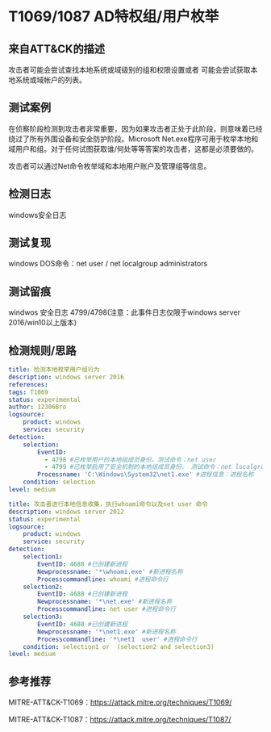 # T1069/1087 AD特权组/用户枚举

## 来自ATT&CK的描述

 攻击者可能会尝试查找本地系统或域级别的组和权限设置或者 可能会尝试获取本地系统或域帐户的列表。

## 测试案例

在侦察阶段检测到攻击者非常重要，因为如果攻击者正处于此阶段，则意味着已经绕过了所有外围设备和安全防护阶段。Microsoft Net.exe程序可用于枚举本地和域用户和组。对于任何试图获取谁/何处等等答案的攻击者，这都是必须要做的。

攻击者可以通过Net命令枚举域和本地用户账户及管理组等信息。

## 检测日志

windows安全日志

## 测试复现

windows DOS命令：net user / net localgroup administrators

## 测试留痕

windwos 安全日志 4799/4798(注意：此事件日志仅限于windows server 2016/win10以上版本)

## 检测规则/思路

```yml
title: 检测本地枚举用户组行为
description: windows server 2016
references:
tags: T1069
status: experimental
author: 12306Bro
logsource:
    product: windows
    service: security
detection:
    selection:
        EventID:
          - 4798 #已枚举用户的本地组成员身份。测试命令：net user
          - 4799 #已枚举启用了安全机制的本地组成员身份。 测试命令：net localgroup administrators
        Processname: 'C:\Windows\System32\net1.exe' #进程信息：进程名称
    condition: selection
level: medium
```

```yml
title: 攻击者进行本地信息收集，执行whoami命令以及net user 命令
description: windows server 2012
status: experimental
logsource:
    product: windows
    service: security
detection:
    selection1:
        EventID: 4688 #已创建新进程
        Newprocessname: '*\whoami.exe' #新进程名称
        Processcommandline: whoami #进程命令行
    selection2:
        EventID: 4688 #已创建新进程
        Newprocessname: '*\net.exe' #新进程名称
        Processcommandline: net user #进程命令行
    selection3:
        EventID: 4688 #已创建新进程
        Newprocessname: '*\net1.exe' #新进程名称
        Processcommandline: '*\net1  user' #进程命令行
    condition: selection1 or  (selection2 and selection3)
level: medium
```

## 参考推荐

MITRE-ATT&CK-T1069：<https://attack.mitre.org/techniques/T1069/>

MITRE-ATT&CK-T1087：<https://attack.mitre.org/techniques/T1087/>
